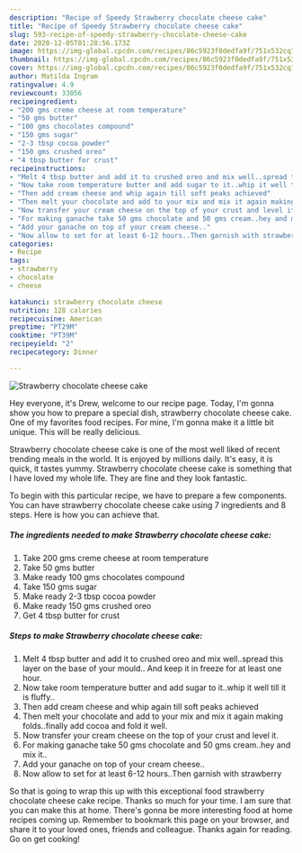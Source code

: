 ```yaml
---
description: "Recipe of Speedy Strawberry chocolate cheese cake"
title: "Recipe of Speedy Strawberry chocolate cheese cake"
slug: 593-recipe-of-speedy-strawberry-chocolate-cheese-cake
date: 2020-12-05T01:28:56.173Z
image: https://img-global.cpcdn.com/recipes/86c5923f0dedfa9f/751x532cq70/strawberry-chocolate-cheese-cake-recipe-main-photo.jpg
thumbnail: https://img-global.cpcdn.com/recipes/86c5923f0dedfa9f/751x532cq70/strawberry-chocolate-cheese-cake-recipe-main-photo.jpg
cover: https://img-global.cpcdn.com/recipes/86c5923f0dedfa9f/751x532cq70/strawberry-chocolate-cheese-cake-recipe-main-photo.jpg
author: Matilda Ingram
ratingvalue: 4.9
reviewcount: 33056
recipeingredient:
- "200 gms creme cheese at room temperature"
- "50 gms butter"
- "100 gms chocolates compound"
- "150 gms sugar"
- "2-3 tbsp cocoa powder"
- "150 gms crushed oreo"
- "4 tbsp butter for crust"
recipeinstructions:
- "Melt 4 tbsp butter and add it to crushed oreo and mix well..spread this layer on the base of your mould.. And keep it in freeze for at least one hour."
- "Now take room temperature butter and add sugar to it..whip it well till it is fluffy.."
- "Then add cream cheese and whip again till soft peaks achieved"
- "Then melt your chocolate and add to your mix and mix it again making folds..finally add cocoa and fold it well."
- "Now transfer your cream cheese on the top of your crust and level it."
- "For making ganache take 50 gms chocolate and 50 gms cream..hey and mix it.."
- "Add your ganache on top of your cream cheese.."
- "Now allow to set for at least 6-12 hours..Then garnish with strawberry"
categories:
- Recipe
tags:
- strawberry
- chocolate
- cheese

katakunci: strawberry chocolate cheese 
nutrition: 128 calories
recipecuisine: American
preptime: "PT29M"
cooktime: "PT39M"
recipeyield: "2"
recipecategory: Dinner

---
```



![Strawberry chocolate cheese cake](https://img-global.cpcdn.com/recipes/86c5923f0dedfa9f/751x532cq70/strawberry-chocolate-cheese-cake-recipe-main-photo.jpg)

Hey everyone, it's Drew, welcome to our recipe page. Today, I'm gonna show you how to prepare a special dish, strawberry chocolate cheese cake. One of my favorites food recipes. For mine, I'm gonna make it a little bit unique. This will be really delicious.

Strawberry chocolate cheese cake is one of the most well liked of recent trending meals in the world. It is enjoyed by millions daily. It's easy, it is quick, it tastes yummy. Strawberry chocolate cheese cake is something that I have loved my whole life. They are fine and they look fantastic.




To begin with this particular recipe, we have to prepare a few components. You can have strawberry chocolate cheese cake using 7 ingredients and 8 steps. Here is how you can achieve that.

<!--inarticleads1-->

##### The ingredients needed to make Strawberry chocolate cheese cake:

1. Take 200 gms creme cheese at room temperature
1. Take 50 gms butter
1. Make ready 100 gms chocolates compound
1. Take 150 gms sugar
1. Make ready 2-3 tbsp cocoa powder
1. Make ready 150 gms crushed oreo
1. Get 4 tbsp butter for crust




<!--inarticleads2-->

##### Steps to make Strawberry chocolate cheese cake:

1. Melt 4 tbsp butter and add it to crushed oreo and mix well..spread this layer on the base of your mould.. And keep it in freeze for at least one hour.
1. Now take room temperature butter and add sugar to it..whip it well till it is fluffy..
1. Then add cream cheese and whip again till soft peaks achieved
1. Then melt your chocolate and add to your mix and mix it again making folds..finally add cocoa and fold it well.
1. Now transfer your cream cheese on the top of your crust and level it.
1. For making ganache take 50 gms chocolate and 50 gms cream..hey and mix it..
1. Add your ganache on top of your cream cheese..
1. Now allow to set for at least 6-12 hours..Then garnish with strawberry




So that is going to wrap this up with this exceptional food strawberry chocolate cheese cake recipe. Thanks so much for your time. I am sure that you can make this at home. There's gonna be more interesting food at home recipes coming up. Remember to bookmark this page on your browser, and share it to your loved ones, friends and colleague. Thanks again for reading. Go on get cooking!
